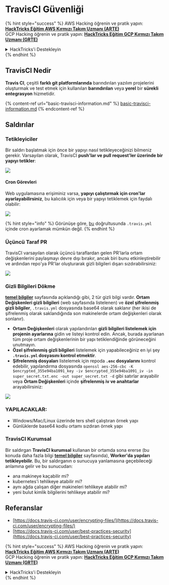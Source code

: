 # TravisCI Güvenliği

{% hint style="success" %}
AWS Hacking öğrenin ve pratik yapın:<img src="../../.gitbook/assets/image (1) (1) (1).png" alt="" data-size="line">[**HackTricks Eğitim AWS Kırmızı Takım Uzmanı (ARTE)**](https://training.hacktricks.xyz/courses/arte)<img src="../../.gitbook/assets/image (1) (1) (1).png" alt="" data-size="line">\
GCP Hacking öğrenin ve pratik yapın: <img src="../../.gitbook/assets/image (2).png" alt="" data-size="line">[**HackTricks Eğitim GCP Kırmızı Takım Uzmanı (GRTE)**<img src="../../.gitbook/assets/image (2).png" alt="" data-size="line">](https://training.hacktricks.xyz/courses/grte)

<details>

<summary>HackTricks'i Destekleyin</summary>

* [**abonelik planlarını**](https://github.com/sponsors/carlospolop) kontrol edin!
* **💬 [**Discord grubuna**](https://discord.gg/hRep4RUj7f) veya [**telegram grubuna**](https://t.me/peass) katılın ya da **Twitter**'da **bizi takip edin** 🐦 [**@hacktricks\_live**](https://twitter.com/hacktricks_live)**.**
* **Hacking ipuçlarını paylaşmak için** [**HackTricks**](https://github.com/carlospolop/hacktricks) ve [**HackTricks Cloud**](https://github.com/carlospolop/hacktricks-cloud) github reposuna PR gönderin.

</details>
{% endhint %}

## TravisCI Nedir

**Travis CI**, çeşitli **farklı git platformlarında** barındırılan yazılım projelerini oluşturmak ve test etmek için kullanılan **barındırılan** veya **yerel** bir **sürekli entegrasyon** hizmetidir.

{% content-ref url="basic-travisci-information.md" %}
[basic-travisci-information.md](basic-travisci-information.md)
{% endcontent-ref %}

## Saldırılar

### Tetikleyiciler

Bir saldırı başlatmak için önce bir yapıyı nasıl tetikleyeceğinizi bilmeniz gerekir. Varsayılan olarak, TravisCI **push'lar ve pull request'ler üzerinde bir yapıyı tetikler**:

![](<../../.gitbook/assets/image (145).png>)

#### Cron Görevleri

Web uygulamasına erişiminiz varsa, **yapıyı çalıştırmak için cron'lar ayarlayabilirsiniz**, bu kalıcılık için veya bir yapıyı tetiklemek için faydalı olabilir:

![](<../../.gitbook/assets/image (243).png>)

{% hint style="info" %}
Görünüşe göre, [bu](https://github.com/travis-ci/travis-ci/issues/9162) doğrultusunda `.travis.yml` içinde cron ayarlamak mümkün değil.
{% endhint %}

### Üçüncü Taraf PR

TravisCI varsayılan olarak üçüncü taraflardan gelen PR'larla ortam değişkenlerini paylaşmayı devre dışı bırakır, ancak biri bunu etkinleştirebilir ve ardından repo'ya PR'lar oluşturarak gizli bilgileri dışarı sızdırabilirsiniz:

![](<../../.gitbook/assets/image (208).png>)

### Gizli Bilgileri Dökme

[**temel bilgiler**](basic-travisci-information.md) sayfasında açıklandığı gibi, 2 tür gizli bilgi vardır. **Ortam Değişkenleri gizli bilgileri** (web sayfasında listelenen) ve **özel şifrelenmiş gizli bilgiler**, `.travis.yml` dosyasında base64 olarak saklanır (her ikisi de şifrelenmiş olarak saklandığında son makinelerde ortam değişkenleri olarak sonlanır).

* **Ortam Değişkenleri** olarak yapılandırılan **gizli bilgileri listelemek için** **projenin ayarlarına** gidin ve listeyi kontrol edin. Ancak, burada ayarlanan tüm proje ortam değişkenlerinin bir yapı tetiklendiğinde görüneceğini unutmayın.
* **Özel şifrelenmiş gizli bilgileri** listelemek için yapabileceğiniz en iyi şey **`.travis.yml` dosyasını kontrol etmektir**.
* **Şifrelenmiş dosyaları** listelemek için repoda **`.enc` dosyalarını** kontrol edebilir, yapılandırma dosyasında `openssl aes-256-cbc -K $encrypted_355e94ba1091_key -iv $encrypted_355e94ba1091_iv -in super_secret.txt.enc -out super_secret.txt -d` gibi satırlar arayabilir veya **Ortam Değişkenleri** içinde **şifrelenmiş iv ve anahtarlar** arayabilirsiniz:

![](<../../.gitbook/assets/image (81).png>)

### YAPILACAKLAR:

* Windows/Mac/Linux üzerinde ters shell çalıştıran örnek yapı
* Günlüklerde base64 kodlu ortamı sızdıran örnek yapı

### TravisCI Kurumsal

Bir saldırgan **TravisCI kurumsal** kullanan bir ortamda sona ererse (bu konuda daha fazla bilgi [**temel bilgiler**](basic-travisci-information.md#travisci-enterprise) sayfasında), **Worker'da yapıları tetikleyebilir.** Bu, bir saldırganın o sunucuya yanlamasına geçebileceği anlamına gelir ve bu sunucudan:

* ana makineye kaçabilir mi?
* kubernetes'i tehlikeye atabilir mi?
* aynı ağda çalışan diğer makineleri tehlikeye atabilir mi?
* yeni bulut kimlik bilgilerini tehlikeye atabilir mi?

## Referanslar

* [https://docs.travis-ci.com/user/encrypting-files/](https://docs.travis-ci.com/user/encrypting-files/)
* [https://docs.travis-ci.com/user/best-practices-security](https://docs.travis-ci.com/user/best-practices-security)

{% hint style="success" %}
AWS Hacking öğrenin ve pratik yapın:<img src="../../.gitbook/assets/image (1) (1) (1).png" alt="" data-size="line">[**HackTricks Eğitim AWS Kırmızı Takım Uzmanı (ARTE)**](https://training.hacktricks.xyz/courses/arte)<img src="../../.gitbook/assets/image (1) (1) (1).png" alt="" data-size="line">\
GCP Hacking öğrenin ve pratik yapın: <img src="../../.gitbook/assets/image (2).png" alt="" data-size="line">[**HackTricks Eğitim GCP Kırmızı Takım Uzmanı (GRTE)**<img src="../../.gitbook/assets/image (2).png" alt="" data-size="line">](https://training.hacktricks.xyz/courses/grte)

<details>

<summary>HackTricks'i Destekleyin</summary>

* [**abonelik planlarını**](https://github.com/sponsors/carlospolop) kontrol edin!
* **💬 [**Discord grubuna**](https://discord.gg/hRep4RUj7f) veya [**telegram grubuna**](https://t.me/peass) katılın ya da **Twitter**'da **bizi takip edin** 🐦 [**@hacktricks\_live**](https://twitter.com/hacktricks_live)**.**
* **Hacking ipuçlarını paylaşmak için** [**HackTricks**](https://github.com/carlospolop/hacktricks) ve [**HackTricks Cloud**](https://github.com/carlospolop/hacktricks-cloud) github reposuna PR gönderin.

</details>
{% endhint %}
